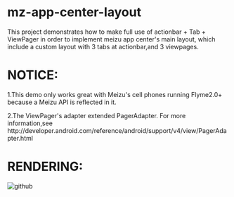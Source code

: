 mz-app-center-layout
====================
This project demonstrates how to make full use of actionbar + Tab + ViewPager in order to implement meizu app center's main layout, which include a custom layout with 3 tabs at actionbar,and 3 viewpages.

NOTICE:
====================
<p>1.This demo only works great with Meizu's cell phones running Flyme2.0+ because a Meizu API is reflected in it.</p>
2.The ViewPager's adapter extended PagerAdapter. For more information,see http://developer.android.com/reference/android/support/v4/view/PagerAdapter.html

RENDERING:
====================
![github](http://bcs.duapp.com/mobilelinbucket/blog/201305/device-2013-05-31-193958.png "github") 
